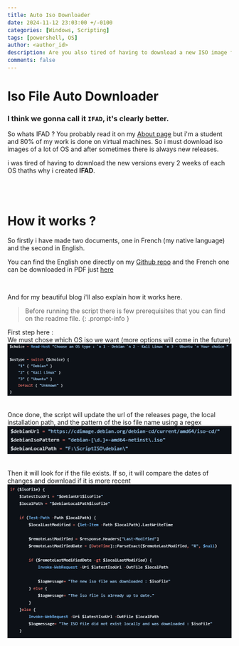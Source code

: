 ```yaml
---
title: Auto Iso Downloader
date: 2024-11-12 23:03:00 +/-0100
categories: [Windows, Scripting]
tags: [powershell, OS]    
author: <author_id> 
description: Are you also tired of having to download a new ISO image for each OS every time there’s an update? You are in luck the solution is right at your fingertips...
comments: false
---
```


# Iso File Auto Downloader 

### I think we gonna call it `IFAD`, it's clearly better.

So whats IFAD ?
You probably read it on my [About page](https://laykon4.github.io/about/) but i'm a student and 80% of my work is done on virtual machines. So i must download iso images of a lot of OS and after sometimes there is always new releases.

i was tired of having to download the new versions every 2 weeks of each OS thaths why i created **IFAD**.

<br><br>

# How it works ?
So firstly i have made two documents, one in French (my native language) and the second in English.

You can find the English one directly on my [Github repo](https://github.com/Laykon4/Iso-Auto-Downloader) and the French one can be downloaded in PDF just [here](https://cdn.discordapp.com/attachments/1134410578304184360/1305949498706493481/Auto_telechargement_diso.pdf?ex=6734e3bf&is=6733923f&hm=98b966cf9a5758138f1a04fa0c616d8185a75fc022c1bb26faab58dd6c180b31&)

<br>

And for my beautiful blog i'll also explain how it works here.
<br>

> Before running the script there is few prerequisites that you can find on the readme file.
{: .prompt-info }


First step here : <br> We must chose which OS iso we want (more options will come in the future)
![Choosing OS](/assets/img/IFAD/Screenshot-2024-11-12-235943.png)
<br><br>

Once done, the script will update the url of the releases page, the local installation path, and the pattern of the iso file name using a regex <br>
![Set Variable](/assets/img/IFAD/Screenshot%202024-11-13%20000052.png)
<br><br>

Then it will look for if the file exists. If so, it will compare the dates of changes and download if it is more recent <br>
![Compare and download](/assets/img/IFAD/Screenshot%202024-11-13%20000123.png)
